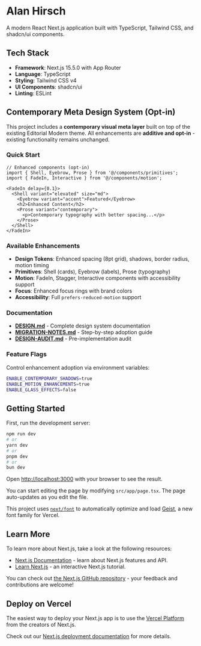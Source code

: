 # Alan Hirsch

A modern React Next.js application built with TypeScript, Tailwind CSS, and shadcn/ui components.

## Tech Stack

- **Framework**: Next.js 15.5.0 with App Router
- **Language**: TypeScript
- **Styling**: Tailwind CSS v4
- **UI Components**: shadcn/ui
- **Linting**: ESLint

## Contemporary Meta Design System (Opt-in)

This project includes a **contemporary visual meta layer** built on top of the existing Editorial Modern theme. All enhancements are **additive and opt-in** - existing functionality remains unchanged.

### Quick Start

```tsx
// Enhanced components (opt-in)
import { Shell, Eyebrow, Prose } from '@/components/primitives';
import { FadeIn, Interactive } from '@/components/motion';

<FadeIn delay={0.1}>
  <Shell variant="elevated" size="md">
    <Eyebrow variant="accent">Featured</Eyebrow>
    <h2>Enhanced Content</h2>
    <Prose variant="contemporary">
      <p>Contemporary typography with better spacing...</p>
    </Prose>
  </Shell>
</FadeIn>
```

### Available Enhancements

- **Design Tokens**: Enhanced spacing (8pt grid), shadows, border radius, motion timing
- **Primitives**: Shell (cards), Eyebrow (labels), Prose (typography)
- **Motion**: FadeIn, Stagger, Interactive components with accessibility support
- **Focus**: Enhanced focus rings with brand colors
- **Accessibility**: Full `prefers-reduced-motion` support

### Documentation

- **[DESIGN.md](./DESIGN.md)** - Complete design system documentation
- **[MIGRATION-NOTES.md](./MIGRATION-NOTES.md)** - Step-by-step adoption guide
- **[DESIGN-AUDIT.md](./DESIGN-AUDIT.md)** - Pre-implementation audit

### Feature Flags

Control enhancement adoption via environment variables:

```bash
ENABLE_CONTEMPORARY_SHADOWS=true
ENABLE_MOTION_ENHANCEMENTS=true
ENABLE_GLASS_EFFECTS=false
```

## Getting Started

First, run the development server:

```bash
npm run dev
# or
yarn dev
# or
pnpm dev
# or
bun dev
```

Open [http://localhost:3000](http://localhost:3000) with your browser to see the result.

You can start editing the page by modifying `src/app/page.tsx`. The page auto-updates as you edit the file.

This project uses [`next/font`](https://nextjs.org/docs/app/building-your-application/optimizing/fonts) to automatically optimize and load [Geist](https://vercel.com/font), a new font family for Vercel.

## Learn More

To learn more about Next.js, take a look at the following resources:

- [Next.js Documentation](https://nextjs.org/docs) - learn about Next.js features and API.
- [Learn Next.js](https://nextjs.org/learn) - an interactive Next.js tutorial.

You can check out [the Next.js GitHub repository](https://github.com/vercel/next.js) - your feedback and contributions are welcome!

## Deploy on Vercel

The easiest way to deploy your Next.js app is to use the [Vercel Platform](https://vercel.com/new?utm_medium=default-template&filter=next.js&utm_source=create-next-app&utm_campaign=create-next-app-readme) from the creators of Next.js.

Check out our [Next.js deployment documentation](https://nextjs.org/docs/app/building-your-application/deploying) for more details.
